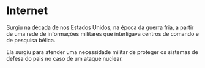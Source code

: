 # Internet

Surgiu na década de nos Estados Unidos, na época da guerra fria, a partir de uma rede de informações militares que interligava centros de comando e de pesquisa bélica.

Ela surgiu para atender uma necessidade militar de proteger os sistemas de defesa do pais no caso de um ataque nuclear.